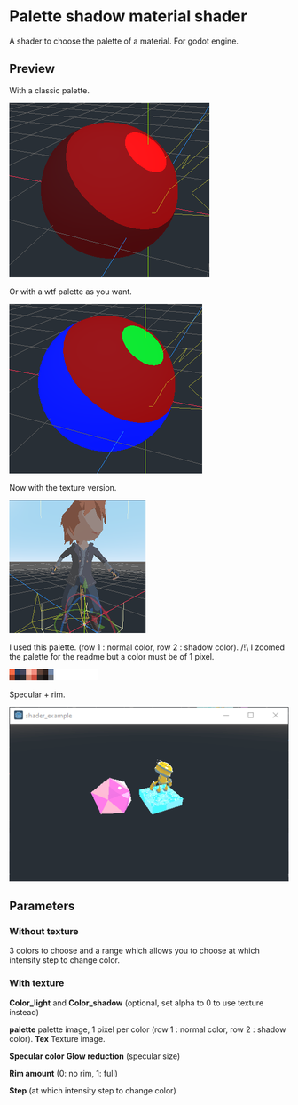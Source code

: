 
# Palette shadow material shader
A shader to choose the palette of a material. For godot engine.

## Preview

With a classic palette.

![](https://github.com/deakcor/palette_shadow_material/blob/master/preview.png)

Or with a wtf palette as you want.

![](https://github.com/deakcor/palette_shadow_material/blob/master/preview2.png)

Now with the texture version.

![](https://github.com/deakcor/palette_shadow_material/blob/master/preview3.png)

I used this palette. (row 1 : normal color, row 2 : shadow color). /!\ I zoomed the palette for the readme but a color must be of 1 pixel.

![](https://github.com/deakcor/palette_shadow_material/blob/master/palette.png)

Specular + rim.

![](https://github.com/deakcor/palette_shadow_material/blob/master/example/preview.gif)

## Parameters
### Without texture
3 colors to choose and a range which allows you to choose at which intensity step to change color.
### With texture
**Color_light** and **Color_shadow** (optional, set alpha to 0 to use texture instead)

**palette** palette image, 1 pixel per color (row 1 : normal color, row 2 : shadow color).
**Tex** Texture image.

**Specular color**
**Glow reduction** (specular size)

**Rim amount** (0: no rim, 1: full)

**Step** (at which intensity step to change color)
